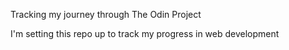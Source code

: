Tracking my journey through The Odin Project

I'm setting this repo up to track my progress in web development
